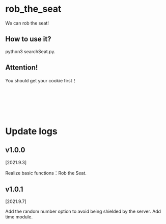 <!--
 * @Author: SpadeXiao
 * @Date: 2021-09-03 10:27:06
 * @LastEditTime: 2021-09-07 10:34:42
-->
# rob_the_seat
We can rob the seat!

## How to use it?
python3 searchSeat.py.

## Attention! 
You should get your cookie first！

&nbsp;

&nbsp;

&nbsp;


# Update logs
## v1.0.0 
[2021.9.3]

Realize basic functions：Rob the Seat.

## v1.0.1
[2021.9.7]

Add the random number option to avoid being shielded by the server.
Add time module.
